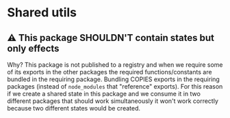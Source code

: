 # Shared utils

## ⚠️ This package SHOULDN'T contain states but only effects

Why? This package is not published to a registry and when we require some of its exports in the other packages the required functions/constants are bundled in the requiring package. Bundling COPIES exports in the requiring packages (instead of `node_modules` that "reference" exports). For this reason if we create a shared state in this package and we consume it in two different packages that should work simultaneously it won't work correctly because two different states would be created.